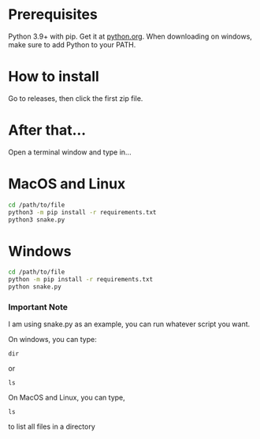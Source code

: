 # Prerequisites
Python 3.9+ with pip. Get it at [python.org](https://www.python.org/downloads/). When downloading on windows, make sure to add Python to your PATH.

# How to install


Go to releases, then click the first zip file.

# After that...

Open a terminal window
and type in...

# MacOS and Linux
```bash
cd /path/to/file
python3 -m pip install -r requirements.txt
python3 snake.py
```

# Windows
```bash
cd /path/to/file
python -m pip install -r requirements.txt
python snake.py
```
### Important Note

I am using snake.py as an example, you can run whatever script you want.

On windows, you can type: 
```
dir
```
or
```
ls
```
On MacOS and Linux, you can type,
```
ls
```
to list all files in a directory



